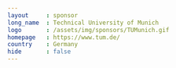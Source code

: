 ```yaml
---
layout     : sponsor
long_name  : Technical University of Munich
logo       : /assets/img/sponsors/TUMunich.gif
homepage   : https://www.tum.de/
country    : Germany
hide       : false
---
```

